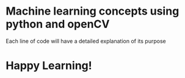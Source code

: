# Machine learning concepts using python and openCV
  Each line of code will have a detailed explanation of its purpose

# Happy Learning!
